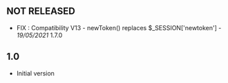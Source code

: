

## NOT RELEASED

- FIX : Compatibility V13 - newToken() replaces $_SESSION['newtoken'] - *19/05/2021* 1.7.0

## 1.0

- Initial version


